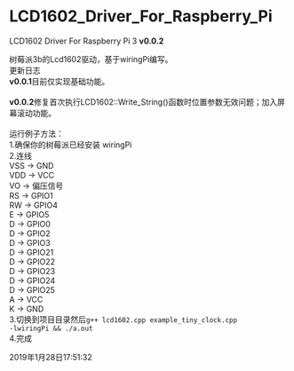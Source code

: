 # LCD1602_Driver_For_Raspberry_Pi
LCD1602 Driver For Raspberry Pi 3
<b>v0.0.2</b>

树莓派3b的Lcd1602驱动，基于wiringPi编写。<br/>
更新日志<br/>
<b>v0.0.1</b>目前仅实现基础功能。<br/>
<br/>
<b>v0.0.2</b>修复首次执行LCD1602::Write_String()函数时位置参数无效问题；加入屏幕滚动功能。<br/>
<br/>
运行例子方法：</br>
1.确保你的树莓派已经安装 wiringPi</br>
2.连线</br>
VSS -> GND</br>
VDD -> VCC</br>
VO  -> 偏压信号</br>
RS  -> GPIO1</br>
RW  -> GPIO4</br>
E   -> GPIO5</br>
D   -> GPIO0</br>
D   -> GPIO2</br>
D   -> GPIO3</br>
D   -> GPIO21</br>
D   -> GPIO22</br>
D   -> GPIO23</br>
D   -> GPIO24</br>
D   -> GPIO25</br>
A   -> VCC</br>
K   -> GND</br>
3.切换到项目目录然后<code>g++ lcd1602.cpp example_tiny_clock.cpp -lwiringPi  && ./a.out</code></br>
4.完成</br>

2019年1月28日17:51:32</br>
